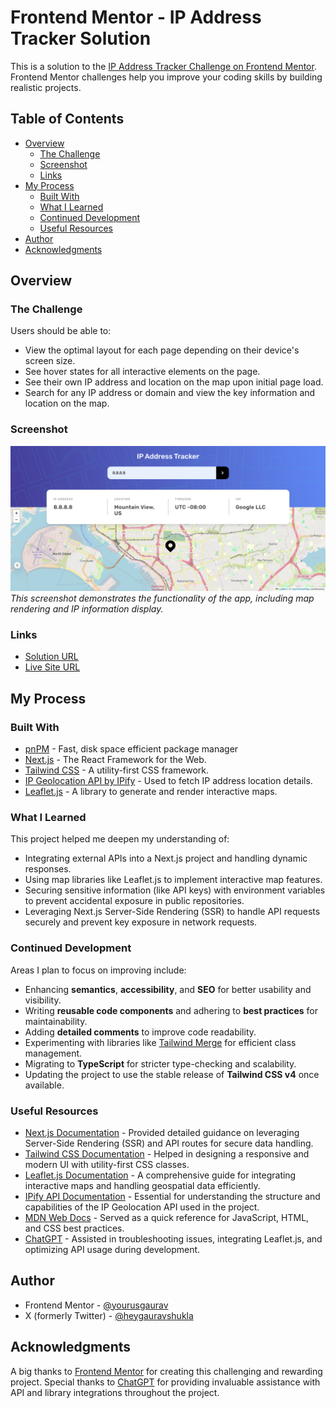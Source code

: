 # Frontend Mentor - IP Address Tracker Solution

This is a solution to the [IP Address Tracker Challenge on Frontend Mentor](https://www.frontendmentor.io/challenges/ip-address-tracker-I8-0yYAH0). Frontend Mentor challenges help you improve your coding skills by building realistic projects.

## Table of Contents

- [Overview](#overview)
  - [The Challenge](#the-challenge)
  - [Screenshot](#screenshot)
  - [Links](#links)
- [My Process](#my-process)
  - [Built With](#built-with)
  - [What I Learned](#what-i-learned)
  - [Continued Development](#continued-development)
  - [Useful Resources](#useful-resources)
- [Author](#author)
- [Acknowledgments](#acknowledgments)

## Overview

### The Challenge

Users should be able to:

- View the optimal layout for each page depending on their device's screen size.
- See hover states for all interactive elements on the page.
- See their own IP address and location on the map upon initial page load.
- Search for any IP address or domain and view the key information and location on the map.

### Screenshot

![](/public/screenshots/desktop.png)
_This screenshot demonstrates the functionality of the app, including map rendering and IP information display._

### Links

- [Solution URL](https://github.com/yoursgaurav/ip-address-tracker)
- [Live Site URL](https://ip-address-tracker-mu-flax.vercel.app/)

## My Process

### Built With

- [pnPM](https://pnpm.io/) - Fast, disk space efficient package manager
- [Next.js](https://nextjs.org/) - The React Framework for the Web.
- [Tailwind CSS](https://tailwindcss.com/) - A utility-first CSS framework.
- [IP Geolocation API by IPify](https://geo.ipify.org/) - Used to fetch IP address location details.
- [Leaflet.js](https://leafletjs.com/) - A library to generate and render interactive maps.

### What I Learned

This project helped me deepen my understanding of:

- Integrating external APIs into a Next.js project and handling dynamic responses.
- Using map libraries like Leaflet.js to implement interactive map features.
- Securing sensitive information (like API keys) with environment variables to prevent accidental exposure in public repositories.
- Leveraging Next.js Server-Side Rendering (SSR) to handle API requests securely and prevent key exposure in network requests.

### Continued Development

Areas I plan to focus on improving include:

- Enhancing **semantics**, **accessibility**, and **SEO** for better usability and visibility.
- Writing **reusable code components** and adhering to **best practices** for maintainability.
- Adding **detailed comments** to improve code readability.
- Experimenting with libraries like [Tailwind Merge](https://github.com/dcastil/tailwind-merge) for efficient class management.
- Migrating to **TypeScript** for stricter type-checking and scalability.
- Updating the project to use the stable release of **Tailwind CSS v4** once available.

### Useful Resources

- [Next.js Documentation](https://nextjs.org/docs) - Provided detailed guidance on leveraging Server-Side Rendering (SSR) and API routes for secure data handling.
- [Tailwind CSS Documentation](https://tailwindcss.com/docs) - Helped in designing a responsive and modern UI with utility-first CSS classes.
- [Leaflet.js Documentation](https://leafletjs.com/) - A comprehensive guide for integrating interactive maps and handling geospatial data efficiently.
- [IPify API Documentation](https://geo.ipify.org/) - Essential for understanding the structure and capabilities of the IP Geolocation API used in the project.
- [MDN Web Docs](https://developer.mozilla.org/) - Served as a quick reference for JavaScript, HTML, and CSS best practices.
- [ChatGPT](https://chatgpt.com) - Assisted in troubleshooting issues, integrating Leaflet.js, and optimizing API usage during development.

## Author

- Frontend Mentor - [@yourusgaurav](https://www.frontendmentor.io/profile/yourusgaurav)
- X (formerly Twitter) - [@heygauravshukla](https://www.x.com/heygauravshukla)

## Acknowledgments

A big thanks to [Frontend Mentor](https://www.frontendmentor.io/) for creating this challenging and rewarding project. Special thanks to [ChatGPT](https://chatgpt.com) for providing invaluable assistance with API and library integrations throughout the project.
